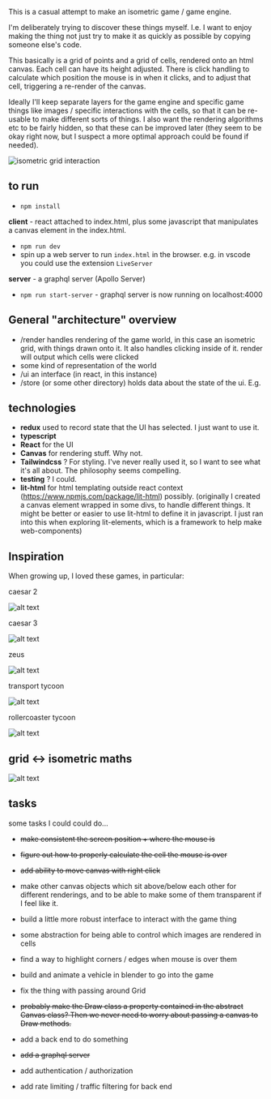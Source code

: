 This is a casual attempt to make an isometric game / game engine.

I'm deliberately trying to discover these things myself. I.e. I want to enjoy making the thing not just try to make it as quickly as possible by copying someone else's code.

This basically is a grid of points and a grid of cells, rendered onto an html canvas. Each cell can have its height adjusted. There is click handling to calculate which position the mouse is in when it clicks, and to adjust that cell, triggering a re-render of the canvas.

Ideally I'll keep separate layers for the game engine and specific game things like images / specific interactions with the cells, so that it can be re-usable to make different sorts of things. I also want the rendering algorithms etc to be fairly hidden, so that these can be improved later (they seem to be okay right now, but I suspect a more optimal approach could be found if needed).

![isometric grid interaction](isometric_grid_ui.gif)

## to run

- `npm install`

**client** - react attached to index.html, plus some javascript that manipulates a canvas element in the index.html.

- `npm run dev`
- spin up a web server to run `index.html` in the browser. e.g. in vscode you could use the extension `LiveServer`

**server** - a graphql server (Apollo Server)
- `npm run start-server` - graphql server is now running on localhost:4000

## General "architecture" overview

- /render handles rendering of the game world, in this case an isometric grid, with things drawn onto it. It also handles clicking inside of it. render will output which cells were clicked
- some kind of representation of the world
- /ui an interface (in react, in this instance)
- /store (or some other directory) holds data about the state of the ui. E.g. 

## technologies

- **redux** used to record state that the UI has selected. I just want to use it.
- **typescript**
- **React** for the UI
- **Canvas** for rendering stuff. Why not.
- **Tailwindcss** ? For styling. I've never really used it, so I want to see what it's all about. The philosophy seems compelling.
- **testing** ? I could.
- **lit-html** for html templating outside react context (https://www.npmjs.com/package/lit-html) possibly. (originally I created a canvas element wrapped in some divs, to handle different things. It might be better or easier to use lit-html to define it in javascript. I just ran into this when exploring lit-elements, which is a framework to help make web-components)

## Inspiration

When growing up, I loved these games, in particular:

caesar 2

![alt text](documentation/caesar_ii.png)

caesar 3

![alt text](documentation/caesar_iii.png)

zeus

![alt text](documentation/zeus.png)

transport tycoon

![alt text](documentation/ttd.png)

rollercoaster tycoon

![alt text](documentation/rct.png)

## grid <-> isometric maths

![alt text](documentation/isometric_maths.png)

## tasks

some tasks I could could do...

- ~~make consistent the screen position + where the mouse is~~
- ~~figure out how to properly calculate the cell the mouse is over~~
- ~~add ability to move canvas with right click~~
- make other canvas objects which sit above/below each other for different renderings, and to be able to make some of them transparent if I feel like it.
- build a little more robust interface to interact with the game thing
- some abstraction for being able to control which images are rendered in cells
- find a way to highlight corners / edges when mouse is over them
- build and animate a vehicle in blender to go into the game
- fix the thing with passing around Grid
- ~~probably make the Draw class a property contained in the abstract Canvas class? Then we never need to worry about passing a canvas to Draw methods.~~

- add a back end to do something
- ~~add a graphql server~~
- add authentication / authorization
- add rate limiting / traffic filtering for back end